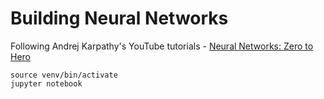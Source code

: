 # Building Neural Networks

Following Andrej Karpathy's YouTube tutorials - [Neural Networks: Zero to Hero](https://www.youtube.com/playlist?list=PLAqhIrjkxbuWI23v9cThsA9GvCAUhRvKZ)

```commandline
source venv/bin/activate
jupyter notebook
```